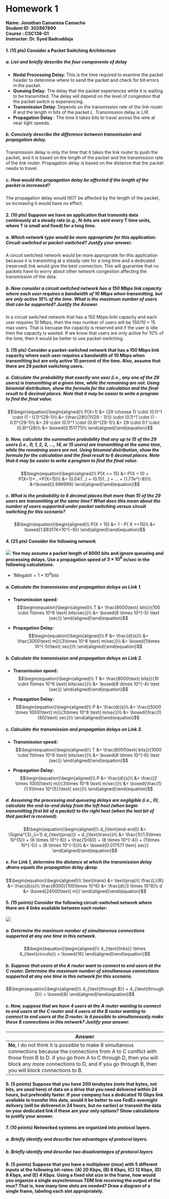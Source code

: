 
# Homework 1 
**Name: Jonathan Camarena Camacho**\
**Student ID: 302867890**\
**Course : CSC138-01**\
**Instructor: Dr. Syed Badruddoja**

#### 1. (15 pts) Consider a Packet Switching Architecture

##### a. List and briefly describe the four components of delay
- **Nodal Processing Delay**: This is the time required to examine the packet header to determine where to send the packet and check for bit errors in the packet.
- **Queuing Delay**: The delay that the packet experiences while it is waiting to be transmitted. The delay will depend on the level of congestion that the packet switch is experiencing.
- **Transmission Delay**: Depends on the transmission rate of the link router $R$ and the length in  bits of the packet $L$. Transmission delay is $L/R$.
- **Propagation Delay** : The time it takes bits to travel across the wire at near light speeds.

##### b. Concisely describe the difference between transmission and propagation delay.
Transmission delay is only the time that it takes the link router to push the packet, and it is based on the length of the packet and the transmission rate of the link router. Propagation delay is based on the distance that the packet needs to travel.

##### c. How would the propagation delay be affected if the length of the packet is increased?
The propagation delay would NOT be affected by the length of the packet, so increasing it would have no effect.

#### 2. (10 pts) Suppose we have an application that transmits data continously at a steady rate (e.g.,   N-bits are sent every T time units, where T is small and fixed) for a long time.

##### a. Which network type would be more appropriate for this application: Circuit-switched or packet-switched? Justify your answer.
A circuit switched network would be more appropriate for this application because it is transmiting at a steady rate for a long time and a dedicated (reserved) link would give the best connection. This will guarantee that no packets have to worry about other network congestion affecting the transmission of the data.

##### b. Now consider a circuit switched network has a 150 Mbps link capacity where each user requires a bandwidth of 10 Mbps when transmitting, but are only active 10% of the time. What is the maximum number of users that can be supported? Justify the Answer.
In a circuit switched network that has a 150 Mbps linkl capacity and each user requires 10 Mbps, then the max number of users will be 150/10 = 15 max users. That is becuase the capacity is reserved and if the user is idle then the capacity is wasted. If we know that users are only active for 10% of the time, then it would be better to use packet-switching.

#### 3. (15 pts) Consider a packet-switched network that has a 150 Mbps link capacity where each user requires a bandwidth of 10 Mbps when transmitting but are only active 10 percent of the time. Also, assume that there are 29 packet switching users.

##### a. Calculate the probability that exactly one user (i.e., any one of the 29 users) is transmitting at a given time, while the remaining are not. Using binomial distribution, show the formula for the calculation and the final result to 6 decimal places. Note that it may be easier to write a program to find the final value.

$$\begin{equation}\begin{aligned}\\
P(X=1) &= {29 \choose 1} \cdot (0.1)^1 \cdot (1 - 0.1)^{29-1}\\
&= (\frac{29!}{1!(29 - 1)!}) \cdot (0.1)^1 \cdot (1 - 0.1)^{29-1}\\
&= 29 \cdot (0.1)^1 \cdot (0.9)^{29-1}\\
&= 29 \cdot 0.1 \cdot (0.9)^{28}\\
&= \boxed{0.151771}\\
\end{aligned}\end{equation}$$

##### b. Now, calculate the summative probability that any up to 15 of the 29 users (i.e., 0, 1, 2, 3, ..., 14, or 15 users) are transmitting at the same time, while the remaining users are not. Using binomial distribution, show the formula for the calculation and the final result to 6 decimal places. Note that it may be easier to write a program to find the final value.

$$\begin{equation}\begin{aligned}\\
P(X <= 15) &= P(X = 0) + P(X=1)+...+P(X=15)\\
&= (0.047...) + (0.151...) + ... + (1.77e^{-8})\\
&=\boxed{0.999999}
\end{aligned}\end{equation}$$

##### c. What is the probability to 6 decimal places that more than 15 of the 29 users are transmitting at the same time? What does this mean about the number of users supported under packet switching versus circuit switching for this scenario?

$$\begin{equation}\begin{aligned}\\
P(X > 15) &= 1 - P( X <=15)\\
&= \boxed{1.883174×10^{−9}}
\end{aligned}\end{equation}$$

#### 4. (25 pts) Consider the following network
![](networkhw1.png)
**You may assume a packet length of 8000 bits and ignore queueing and processing delays.
Use a propagation speed of $3\times10^8$ m/sec in the following calculations.**
* $1 \text{Megabit} = 1\times 10^6 bits$

##### a. Calculate the transmission and propagation delays on Link 1.
* **Transmission speed:**
$$\begin{equation}\begin{aligned}\\
T &= \frac{8000\text{ bits}}{100 \cdot 1\times 10^6 \text{ bits/sec}}\\
&= \boxed{8 \times 10^{-5} \text {sec}}
\end{aligned}\end{equation}$$

* **Propagation Delay:**
$$\begin{equation}\begin{aligned}\\
P &= \frac{d}{s}\\
&= \frac{3000\text{ m}}{3\times 10^8 \text{ m/sec}}\\
&= \boxed{1\times 10^{-5}\text{ sec}}\\
\end{aligned}\end{equation}$$

##### b. Calculate the transmission and propagation delays on Link 2.
* **Transmission speed:**
$$\begin{equation}\begin{aligned}\\
T &= \frac{8000\text{ bits}}{10 \cdot 1\times 10^6 \text{ bits/sec}}\\
&= \boxed{8 \times 10^{-4} \text {sec}}
\end{aligned}\end{equation}$$

* **Propagation Delay:**
$$\begin{equation}\begin{aligned}\\
P &= \frac{d}{s}\\
&= \frac{(5000 \times 1000)\text{ m}}{3\times 10^8 \text{ m/sec}}\\
&= \boxed{\frac{1}{60}\text{ sec}}\\
\end{aligned}\end{equation}$$

##### c. Calculate the transmission and propagation delays on Link 3.
* **Transmission speed:**
$$\begin{equation}\begin{aligned}\\
T &= \frac{8000\text{ bits}}{1000 \cdot 1\times 10^6 \text{ bits/sec}}\\
&= \boxed{8 \times 10^{-6} \text {sec}}
\end{aligned}\end{equation}$$

* **Propagation Delay:**
$$\begin{equation}\begin{aligned}\\
P &= \frac{d}{s}\\
&= \frac{(2 \times 1000)\text{ m}}{3\times 10^8 \text{ m/sec}}\\
&= \boxed{\frac{1}{1.5\times 10^{5}}\text{ sec}}\\
\end{aligned}\end{equation}$$

##### d. Assuming the processing and queueing delays are negligible (i.e., 0), calculate the end-to-end delay from the left host (when begin transmitting first bit of a packet) to the right host (when the last bit of that packet is received).
$$\begin{equation}\begin{aligned}\\
d_{\text{end-end}} &= \Sigma^{3}_{i=1} d_{\text{prop}}i + d_{\text{trans}}i\\
&= \frac{1}{1.5\times 10^{5}} + (8 \times 10^{-6}) + \frac{1}{60} + (8 \times 10^{-4}) + (1\times 10^{-5}) + (8 \times 10^{-5})\\
&= \boxed{0.017571 \text{ sec}}
\end{aligned}\end{equation}$$

##### e. For Link 1, determine the distance at which the transmission delay 𝑑trans equals the propagation delay 𝑑prop.
$$\begin{equation}\begin{aligned}\\
\text{trans} &= \text{prop}\\
\frac{L}{R} &= \frac{d}{s}\\
\frac{8000}{100\times 10^6} &= \frac{d}{3 \times 10^8}\\
d &= \boxed{24000\text{ m}}
\end{aligned}\end{equation}$$

#### 5. (15 points) Consider the following circuit-switched network where there are 4 links available between each router:
![](circuit-switched-network.png)
##### a. Determine the maximum number of simultaneous connections supported at any one time in this network.

$$\begin{equation}\begin{aligned}\\
4_{\text{links}} \times 4_{\text{circuits}} = \boxed{16}
\end{aligned}\end{equation}$$

##### b. Suppose that users at the A router want to connect to end users at the C router. Determine the maximum number of simultaneous connections supported at any one time in this network for this scenario.

$$\begin{equation}\begin{aligned}\\
4_{\text{through B}} + 4_{\text{through D}} = \boxed{8}
\end{aligned}\end{equation}$$


##### c. Now, suppose that we have 4 users at the A router wanting to connect to end users at the C router and 4 users at the B router wanting to connect to end users at the D router. Is it possible to simultaneously make these 8 connections in this network? **Justify your answer**.

| Answer  |
|-------------- |
| **No**, I do not think it is possible to make 8 simultanous connections because the connections from A to C conflict with those from B to D. if you go from A to C through D, then you will block any more connections to D, and if you go through B, then you will block connections to B.|

#### 6. (5 points) Suppose that you have 200 terabytes (note that bytes, not bits, are used here) of data on a drive that you need delivered within 24 hours, but preferably faster. If your company has a dedicated 10 Gbps link available to transfer this data, would it be better to use FedEx overnight delivery (will be delivered in 24 hours, but no earlier) or transmit the data on your dedicated link if these are your only options? Show calculations to justify your answer.

#### 7. (10 points) Networked systems are organized into protocol layers.
##### a. Briefly identify and describe two advantages of protocol layers.
##### b. Briefly identify and describe two disadvantages of protocol layers

#### 8. (5 points) Suppose that you have a multiplexer (mux) with 5 different inputs at the following bit-rates: (A) 20 Kbps, (B) 8 Kbps, (C) 12 Kbps, (D) 8 Kbps, and (E) 4 Kbps. Using a fixed slot size in the frame, how would you organize a single asynchronous TDM link receiving the output of the mux? That is, how many time slots are needed? Draw a diagram of a single frame, labeling each slot appropriately.

